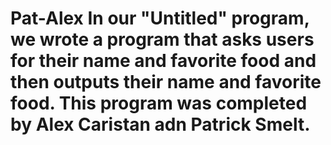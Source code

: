 # Pat-Alex In our "Untitled" program, we wrote a program that asks users for their name and favorite food and then outputs their name and favorite food. This program was completed by Alex Caristan adn Patrick Smelt. 